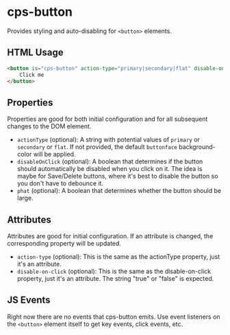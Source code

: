 # cps-button
Provides styling and auto-disabling for `<button>` elements.

## HTML Usage
```html
<button is="cps-button" action-type="primary|secondary|flat" disable-on-click="true">
	Click me
</button>
```

## Properties
Properties are good for both initial configuration and for all subsequent changes to the DOM element.
- `actionType` (optional): A string with potential values of `primary` or `secondary` or `flat`. If not provided, the default `buttonface` background-color will be applied.
- `disableOnClick` (optional): A boolean that determines if the button should automatically be disabled when you click on it. The idea is maybe for Save/Delete buttons, where it's best to disable the button so you don't have to debounce it.
- `phat` (optional): A boolean that determines whether the button should be large.

## Attributes
Attributes are good for initial configuration. If an attribute is changed, the corresponding property will be updated.
- `action-type` (optional): This is the same as the actionType property, just it's an attribute.
- `disable-on-click` (optional): This is the same as the disable-on-click property, just it's an attribute. The string "true" or "false" is expected.

## JS Events
Right now there are no events that cps-button emits. Use event listeners on the `<button>` element
itself to get key events, click events, etc.
